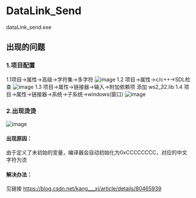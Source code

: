 # DataLink_Send
dataLink_send.exe

## 出现的问题
### 1.项目配置
1.1项目->属性->高级->字符集->多字符
![image](https://github.com/wholvecoding/DataLink_Send/assets/126675746/019be591-62dc-4eab-adf3-c012b5e540cf)
1.2 项目->属性->c/c++->SDL检查
![image](https://github.com/wholvecoding/DataLink_Send/assets/126675746/3bd04a54-326b-4f22-9e16-036dbe608e1a)
1.3 项目->属性->链接器->输入->附加依赖项
添加 ws2_32.lib
1.4 项目->属性->链接器->系统->子系统->windows(窗口)
![image](https://github.com/wholvecoding/DataLink_Send/assets/126675746/9e16ca2b-3393-489c-a615-88ed7bb3c02a)

### 2.出现烫烫

![image](https://github.com/wholvecoding/DataLink_Send/assets/126675746/8d047e26-5cb6-4233-9737-65aef30a43e0)



#### 出现原因：
由于定义了未初始的变量，编译器会自动初始化为0xCCCCCCCC，对应的中文字符为烫
#### 解决办法：
见链接  https://blog.csdn.net/kang___xi/article/details/80465939
